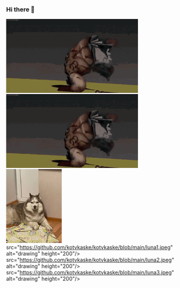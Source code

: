 ### Hi there 👋
<img src="https://github.com/kotvkaske/kotvkaske/blob/main/pudgedance-pudge.gif" alt="drawing" height="200"/> <img src="https://github.com/kotvkaske/kotvkaske/blob/main/pudgedance-pudge.gif" alt="drawing" height="200"/> <img src="https://github.com/kotvkaske/kotvkaske/blob/main/luna4.jpeg" alt="drawing" height="200"/>
src="https://github.com/kotvkaske/kotvkaske/blob/main/luna1.jpeg" alt="drawing" height="200"/>
src="https://github.com/kotvkaske/kotvkaske/blob/main/luna2.jpeg" alt="drawing" height="200"/>
src="https://github.com/kotvkaske/kotvkaske/blob/main/luna3.jpeg" alt="drawing" height="200"/>
